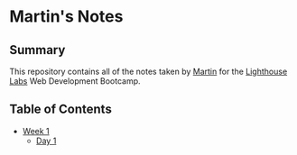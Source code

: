 # Martin's Notes

## Summary
This repository contains all of the notes taken by [Martin](https://github.com/mar10outof10) for the [Lighthouse Labs](https://www.lighthouselabs.ca/) Web Development Bootcamp.

## Table of Contents
* [Week 1](/Week_1)
  * [Day 1](/Week_1/Day_1)